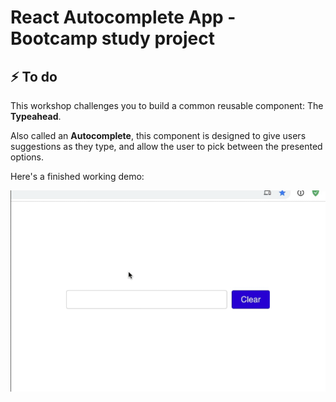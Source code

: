 # React Autocomplete App - Bootcamp study project

## ⚡ To do

This workshop challenges you to build a common reusable component: The **Typeahead**.

Also called an **Autocomplete**, this component is designed to give users suggestions as they type, and allow the user to pick between the presented options.

Here's a finished working demo:

![working demo](./assets/typeahead-mouse-demo.gif)


